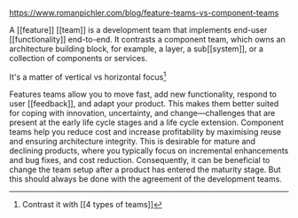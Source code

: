 https://www.romanpichler.com/blog/feature-teams-vs-component-teams

A [[feature]] [[team]] is a development team that implements end-user [[functionality]] end-to-end. It contrasts a component team, which owns an architecture building block, for example, a layer, a sub[[system]], or a collection of components or services.

It's a matter of vertical vs horizontal focus[^1]

Features teams allow you to move fast, add new functionality, respond to user [[feedback]], and adapt your product. This makes them better suited for coping with innovation, uncertainty, and change—challenges that are present at the early life cycle stages and a life cycle extension. Component teams help you reduce cost and increase profitability by maximising reuse and ensuring architecture integrity. This is desirable for mature and declining products, where you typically focus on incremental enhancements and bug fixes, and cost reduction. Consequently, it can be beneficial to change the team setup after a product has entered the maturity stage. But this should always be done with the agreement of the development teams.

[^1]: Contrast it with [[4 types of teams]]